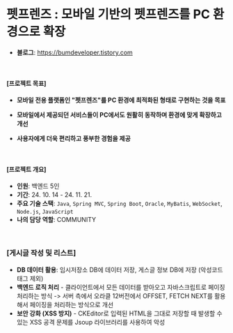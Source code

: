 # 펫프렌즈 : 모바일 기반의 펫프렌즈를 PC 환경으로 확장
- **블로그**: https://bumdeveloper.tistory.com

<br>

#### [프로젝트 목표]

- **모바일 전용 플랫폼인 "펫프렌즈"를 PC 환경에 최적화된 형태로 구현하는 것을 목표**
- **모바일에서 제공되던 서비스들이 PC에서도 원활히 동작하며 환경에 맞게 확장하고 개선**
- **사용자에게 더욱 편리하고 풍부한 경험을 제공**

   <br>

#### [프로젝트 개요]

- **인원**: 백엔드 5인
- **기간**: 24. 10. 14 - 24. 11. 21.
- **주요 기술 스택**: ```Java```, ```Spring MVC```, ```Spring Boot```, ```Oracle```, ```MyBatis```, ```WebSocket```, ```Node.js```, ```JavaScript```
- **나의 담당 역할**: COMMUNITY

<br>

### [게시글 작성 및 리스트] 

- **DB 데이터 활용**: 임시저장소 DB에 데이터 저장, 게스글 정보 DB에 저장 (악성코드 태그 제외)
- **백엔드 로직 처리** - 클라이언트에서 모든 데이터를 받아오고 자바스크립트로 페이징 처리하는 방식 -> 서버 측에서 오라클 12버전에서 OFFSET, FETCH NEXT를 활용해서 페이징을 처리하는 방식으로 개선
- **보안 강화 (XSS 방지)** - CKEditor로 입력된 HTML을 그대로 저장할 때 발생할 수 있는 XSS 공격 문제를 Jsoup 라이브러리를 사용하여 악성 <script> 태그 등을 제거하여 HTML을 안전하게 처리
- **임시 저장 기능 추가** - 임시 저장소 테이블 생성 및 서비스 클래스에서 임시 저장 데이터 처리, 5초마다 글 제목과 내용을 서버로 전송하여 임시 저장 하며 글 작성 완료 시 기존 임시 저장 데이터를 삭제

![Image](https://github.com/user-attachments/assets/2f0a0c2f-4613-4054-9bcf-42d2bb43fe30)

<br>

### [이웃 스토리, 인기게시글] 

- **쿼리 최적화**: MyBatis에서 ROWNUM, INTERVAL 을 활용하여 1일 이내의 이웃 스토리를 효율적으로 조회, MyBatis 매핑을 활용하여 ROWNUM을 사용, Oracle 데이터베이스 환경에서 쿼리 성능을 개선하여 상위 4개 인기 게시물 조회
- **캐시 기능**:사용자 닉네임을 키로 사용하여 스토리 데이터 캐시 기능을 추가
- **백엔드 로직 처리** - 프론트엔드에서 처리되던 기본 이미지 설정을 서비스 계층에서 처리하여, 프론트엔드에서 불필요한 조건문을 제거하고 데이터 전송량을 감소

![Image](https://github.com/user-attachments/assets/84af0d8f-d073-484d-b684-4cce70c5abbc)

<br>

### [방문자 관리]

- **Redis 활용**: 외부 캐시 저장소(Redis)를 활용하여 동일 IP 중복 카운트 방지
- **스케줄링 개선**: DB 스케줄러 -> 자바 스케줄링으로 매일 자정 방문자 데이터 자동 초기화, 캐시 키 초기화

![Image](https://github.com/user-attachments/assets/6902d0de-4db7-41e6-b421-4be042f519d1)


<br>

### [활동 로그, 내피드, 이웃]

- **DB 데이터 활용**: 활동 테이블에 활동 관련 데이터 저장 -> 해당 데이터 활동 로그에 노출, 회원가입 시 각자의 고유 내 피드 생성 -> 내 피드 테이블에 데이터 저장 및 활용

![Image](https://github.com/user-attachments/assets/57a39bac-bca8-4f69-86f5-9903bb6d1e1d)


<br>

### [실시간 채팅 1:1]

- **WebSocket 활용**: WebSocket 핸들러를 활용하여 연결 및 메시지 처리, WebSocket을 통해 클라이언트와 실시간 연결을 유지하고 메시지를 전달
- **DB 데이터 활용**: MyBatis + Oracle DB를 사용하여 채팅방, 채팅 메시지를 저장하고 대화 내역을 관리, 실시간으로 메시지를 주고받을 수 있도록 이벤트 기반 메시지 처리

![Image](https://github.com/user-attachments/assets/0bc6c412-6ae3-4baa-864c-128a78c83f45)

<br>

### [전체 채팅]

- **Node.js 활용**: Socket.IO를 활용하여 실시간 전체 채팅 기능 구축
- **DB 데이터 활용**: JavaScript + Node.js 환경에서 채팅 메시지를 DB에 저장하고 대화 내역을 관리

![Image](https://github.com/user-attachments/assets/b0681ed2-7787-4b06-b5a7-7da41b3dcc4b)
